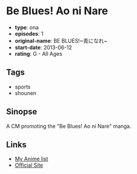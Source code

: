 # Be Blues! Ao ni Nare

-   **type**: ona
-   **episodes**: 1
-   **original-name**: BE BLUES!~青になれ~
-   **start-date**: 2013-06-12
-   **rating**: G - All Ages

## Tags

-   sports
-   shounen

## Sinopse

A CM promoting the "Be Blues! Ao ni Nare" manga.

## Links

-   [My Anime list](https://myanimelist.net/anime/22205/Be_Blues_Ao_ni_Nare)
-   [Official Site](http://websunday.net/rensai/beblues/)
